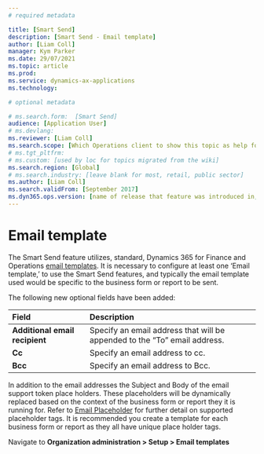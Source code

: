 ```yaml
---
# required metadata

title: [Smart Send]
description: [Smart Send - Email template]
author: [Liam Coll]
manager: Kym Parker
ms.date: 29/07/2021
ms.topic: article
ms.prod: 
ms.service: dynamics-ax-applications
ms.technology: 

# optional metadata

# ms.search.form:  [Smart Send]
audience: [Application User]
# ms.devlang: 
ms.reviewer: [Liam Coll]
ms.search.scope: [Which Operations client to show this topic as help for, to be set by content strategist, see list here: https://microsoft.sharepoint.com/teams/DynDoc/_layouts/15/WopiFrame.aspx?sourcedoc={23419e1c-eb64-42e9-aa9b-79875b428718}&action=edit&wd=target%28Core%20Dynamics%20AX%20CP%20requirements%2Eone%7C4CC185C0%2DEFAA%2D42CD%2D94B9%2D8F2A45E7F61A%2FVersions%20list%20for%20docs%20topics%7CC14BE630%2D5151%2D49D6%2D8305%2D554B5084593C%2F%29]
# ms.tgt_pltfrm: 
# ms.custom: [used by loc for topics migrated from the wiki]
ms.search.region: [Global]
# ms.search.industry: [leave blank for most, retail, public sector]
ms.author: [Liam Coll]
ms.search.validFrom: [September 2017]
ms.dyn365.ops.version: [name of release that feature was introduced in, see list here: https://microsoft.sharepoint.com/teams/DynDoc/_layouts/15/WopiFrame.aspx?sourcedoc={23419e1c-eb64-42e9-aa9b-79875b428718}&action=edit&wd=target%28Core%20Dynamics%20AX%20CP%20requirements%2Eone%7C4CC185C0%2DEFAA%2D42CD%2D94B9%2D8F2A45E7F61A%2FVersions%20list%20for%20docs%20topics%7CC14BE630%2D5151%2D49D6%2D8305%2D554B5084593C%2F%29]
---
```


# Email template
The Smart Send feature utilizes, standard, Dynamics 365 for Finance and Operations [email templates](https://docs.microsoft.com/en-us/dynamics365/commerce/email-templates-transactions#create-an-email-template). It is necessary to configure at least one ‘Email template,’ to use the Smart Send features, and typically the email template used would be specific to the business form or report to be sent. 

The following new optional fields have been added:

|  **Field**  | **Description** | 
|:---|:---|     
|  **Additional email recipient**  | Specify an email address that will be appended to the “To” email address. |  
|  **Cc**  | Specify an email address to cc. |  
|  **Bcc**  | Specify an email address to Bcc. |  

In addition to the email addresses the Subject and Body of the email support token place holders. These placeholders will be dynamically replaced based on the context of the business form or report they it is running for. Refer to [Email Placeholder](Email_placeholder) for further detail on supported placeholder tags. It is recommended you create a template for each business form or report as they all have unique place holder tags.

Navigate to **Organization administration > Setup > Email templates**
